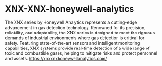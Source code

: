 # XNX-XNX-honeywell-analytics
The XNX series by Honeywell Analytics represents a cutting-edge advancement in gas detection technology. Renowned for its precision, reliability, and adaptability, the XNX series is designed to meet the rigorous demands of industrial environments where gas detection is critical for safety. Featuring state-of-the-art sensors and intelligent monitoring capabilities, XNX systems provide real-time detection of a wide range of toxic and combustible gases, helping to mitigate risks and protect personnel and assets. https://xnxxnxhoneywellanalytics.com/
